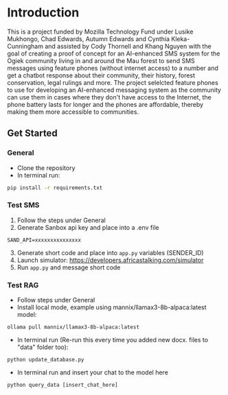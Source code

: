# Introduction

This is a project funded by Mozilla Technology Fund under Lusike Mukhongo, Chad Edwards, Autumn Edwards and Cynthia Kleka-Cunningham and assisted by Cody Thornell and Khang Nguyen with the goal of creating a proof of concept for an AI-enhanced SMS system for the Ogiek community living in and around the Mau forest to send SMS messages using feature phones (without internet access) to a number and get a chatbot response about their community, their history, forest conservation, legal rulings and more. The project selelcted feature phones to use for developing an AI-enhanced messaging system as the community can use them in cases where they don't have access to the Internet, the phone battery lasts for longer and the phones are affordable, thereby making them more accessible to communities.

## Get Started

### General
- Clone the repository
- In terminal run:
```bash
pip install -r requirements.txt
```

### Test SMS
1. Follow the steps under General
2. Generate Sanbox api key and place into a .env file
```
SAND_API=xxxxxxxxxxxxxxx
```
3. Generate short code and place into `app.py` variables (SENDER_ID)
4. Launch simulator: https://developers.africastalking.com/simulator
5. Run `app.py` and message short code

### Test RAG
- Follow steps under General
- Install local mode, example using mannix/llamax3-8b-alpaca:latest model:
```
ollama pull mannix/llamax3-8b-alpaca:latest
```
- In terminal run (Re-run this every time you added new docx. files to "data" folder too):
```
python update_database.py
```
- In terminal run and insert your chat to the model here
```
python query_data [insert_chat_here]
```
